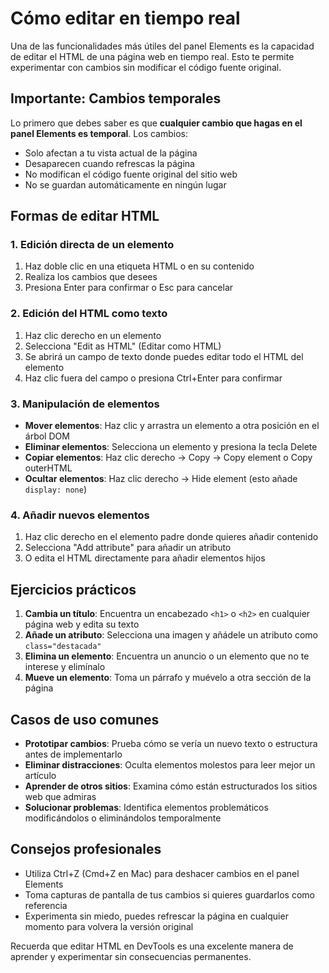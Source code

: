 # Cómo editar en tiempo real

Una de las funcionalidades más útiles del panel Elements es la capacidad de editar el HTML de una página web en tiempo real. Esto te permite experimentar con cambios sin modificar el código fuente original.

## Importante: Cambios temporales

Lo primero que debes saber es que **cualquier cambio que hagas en el panel Elements es temporal**. Los cambios:

- Solo afectan a tu vista actual de la página
- Desaparecen cuando refrescas la página
- No modifican el código fuente original del sitio web
- No se guardan automáticamente en ningún lugar

## Formas de editar HTML

### 1. Edición directa de un elemento

1. Haz doble clic en una etiqueta HTML o en su contenido
2. Realiza los cambios que desees
3. Presiona Enter para confirmar o Esc para cancelar

### 2. Edición del HTML como texto

1. Haz clic derecho en un elemento
2. Selecciona "Edit as HTML" (Editar como HTML)
3. Se abrirá un campo de texto donde puedes editar todo el HTML del elemento
4. Haz clic fuera del campo o presiona Ctrl+Enter para confirmar

### 3. Manipulación de elementos

- **Mover elementos**: Haz clic y arrastra un elemento a otra posición en el árbol DOM
- **Eliminar elementos**: Selecciona un elemento y presiona la tecla Delete
- **Copiar elementos**: Haz clic derecho → Copy → Copy element o Copy outerHTML
- **Ocultar elementos**: Haz clic derecho → Hide element (esto añade `display: none`)

### 4. Añadir nuevos elementos

1. Haz clic derecho en el elemento padre donde quieres añadir contenido
2. Selecciona "Add attribute" para añadir un atributo
3. O edita el HTML directamente para añadir elementos hijos

## Ejercicios prácticos

1. **Cambia un título**: Encuentra un encabezado `<h1>` o `<h2>` en cualquier página web y edita su texto
2. **Añade un atributo**: Selecciona una imagen y añádele un atributo como `class="destacada"`
3. **Elimina un elemento**: Encuentra un anuncio o un elemento que no te interese y elimínalo
4. **Mueve un elemento**: Toma un párrafo y muévelo a otra sección de la página

## Casos de uso comunes

- **Prototipar cambios**: Prueba cómo se vería un nuevo texto o estructura antes de implementarlo
- **Eliminar distracciones**: Oculta elementos molestos para leer mejor un artículo
- **Aprender de otros sitios**: Examina cómo están estructurados los sitios web que admiras
- **Solucionar problemas**: Identifica elementos problemáticos modificándolos o eliminándolos temporalmente

## Consejos profesionales

- Utiliza Ctrl+Z (Cmd+Z en Mac) para deshacer cambios en el panel Elements
- Toma capturas de pantalla de tus cambios si quieres guardarlos como referencia
- Experimenta sin miedo, puedes refrescar la página en cualquier momento para volvera la versión original

Recuerda que editar HTML en DevTools es una excelente manera de aprender y experimentar sin consecuencias permanentes.
